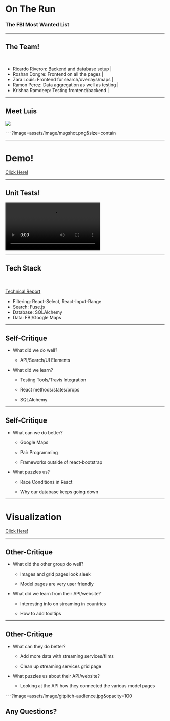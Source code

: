 # On The Run

### The FBI Most Wanted List

---

## The Team!

<br>

- Ricardo Riveron: Backend and database setup |
- Roshan Dongre: Frontend on all the pages |
- Zara Louis: Frontend for search/overlays/maps |
- Ramon Perez: Data aggregation as well as testing |
- Krishna Ramdeep: Testing frontend/backend |

---

## Meet Luis

![](https://www.fbi.gov/wanted/cac/luis-tejada/@@images/image/preview)

---?image=assets/image/mugshot.png&size=contain

---

# Demo!

<a href="http://ontherun.com" target="_blank">Click Here!</a>

---

## Unit Tests!

![](idb/assets/video.mp4)

---

## Tech Stack

<br>
<div class="left">
    <i class="fa fa-user-secret fa-5x" aria-hidden="true"> </i><br>
    <a href="https://roshan-dongre.gitbooks.io/report/" class="pro-link">
    Technical Report</a>
</div>
<div class="right">
    <ul>
        <li>Filtering: React-Select, React-Input-Range</li>
        <li>Search: Fuse.js</li>
        <li>Database: SQLAlchemy</li>
        <li>Data: FBI/Google Maps</li>
    </ul>
</div>

---

## Self-Critique

- What did we do well?

  - API/Search/UI Elements

- What did we learn?
  
  - Testing Tools/Travis Integration

  - React methods/states/props

  - SQLAlchemy

---

## Self-Critique

- What can we do better?

  - Google Maps

  - Pair Programming

  - Frameworks outside of react-bootstrap

- What puzzles us?

  - Race Conditions in React

  - Why our database keeps going down

---

# Visualization

<a href="http://ontherun.me" target="_blank">Click Here!</a>

---

## Other-Critique

- What did the other group do well?

  - Images and grid pages look sleek

  - Model pages are very user friendly

- What did we learn from their API/website?

  - Interesting info on streaming in countries

  - How to add tooltips

---

## Other-Critique

- What can they do better?

  - Add more data with streaming services/films

  - Clean up streaming services grid page

- What puzzles us about their API/website?

  - Looking at the API how they connected the various model pages


---?image=assets/image/gitpitch-audience.jpg&opacity=100

## Any Questions?
